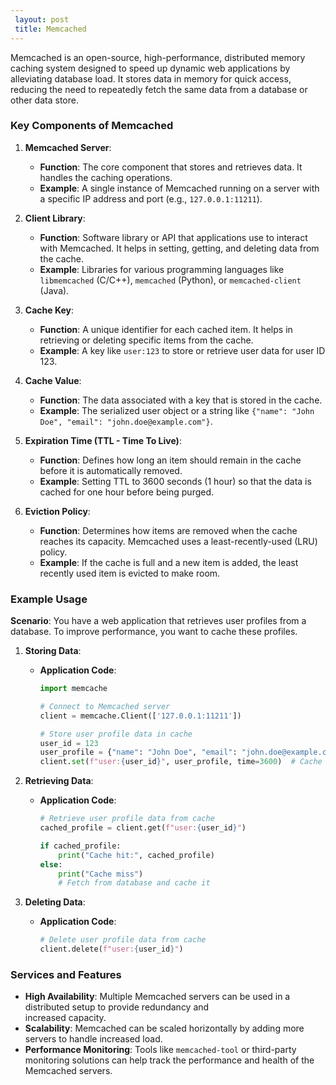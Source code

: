 ```yaml
---
 layout: post
 title: Memcached
---
```


Memcached is an open-source, high-performance, distributed memory caching system designed to speed up dynamic web applications by alleviating database load. It stores data in memory for quick access, reducing the need to repeatedly fetch the same data from a database or other data store.

### Key Components of Memcached

1. **Memcached Server**:
   - **Function**: The core component that stores and retrieves data. It handles the caching operations.
   - **Example**: A single instance of Memcached running on a server with a specific IP address and port (e.g., `127.0.0.1:11211`).

2. **Client Library**:
   - **Function**: Software library or API that applications use to interact with Memcached. It helps in setting, getting, and deleting data from the cache.
   - **Example**: Libraries for various programming languages like `libmemcached` (C/C++), `memcached` (Python), or `memcached-client` (Java).

3. **Cache Key**:
   - **Function**: A unique identifier for each cached item. It helps in retrieving or deleting specific items from the cache.
   - **Example**: A key like `user:123` to store or retrieve user data for user ID 123.

4. **Cache Value**:
   - **Function**: The data associated with a key that is stored in the cache.
   - **Example**: The serialized user object or a string like `{"name": "John Doe", "email": "john.doe@example.com"}`.

5. **Expiration Time (TTL - Time To Live)**:
   - **Function**: Defines how long an item should remain in the cache before it is automatically removed.
   - **Example**: Setting TTL to 3600 seconds (1 hour) so that the data is cached for one hour before being purged.

6. **Eviction Policy**:
   - **Function**: Determines how items are removed when the cache reaches its capacity. Memcached uses a least-recently-used (LRU) policy.
   - **Example**: If the cache is full and a new item is added, the least recently used item is evicted to make room.

### Example Usage

**Scenario**: You have a web application that retrieves user profiles from a database. To improve performance, you want to cache these profiles.

1. **Storing Data**:
   - **Application Code**: 
     ```python
     import memcache
     
     # Connect to Memcached server
     client = memcache.Client(['127.0.0.1:11211'])
     
     # Store user profile data in cache
     user_id = 123
     user_profile = {"name": "John Doe", "email": "john.doe@example.com"}
     client.set(f"user:{user_id}", user_profile, time=3600)  # Cache for 1 hour
     ```

2. **Retrieving Data**:
   - **Application Code**:
     ```python
     # Retrieve user profile data from cache
     cached_profile = client.get(f"user:{user_id}")
     
     if cached_profile:
         print("Cache hit:", cached_profile)
     else:
         print("Cache miss")
         # Fetch from database and cache it
     ```

3. **Deleting Data**:
   - **Application Code**:
     ```python
     # Delete user profile data from cache
     client.delete(f"user:{user_id}")
     ```

### Services and Features

- **High Availability**: Multiple Memcached servers can be used in a distributed setup to provide redundancy and  
    increased capacity.
- **Scalability**: Memcached can be scaled horizontally by adding more servers to handle increased load.
- **Performance Monitoring**: Tools like `memcached-tool` or third-party monitoring solutions can help track the 
    performance and health of the Memcached servers.
